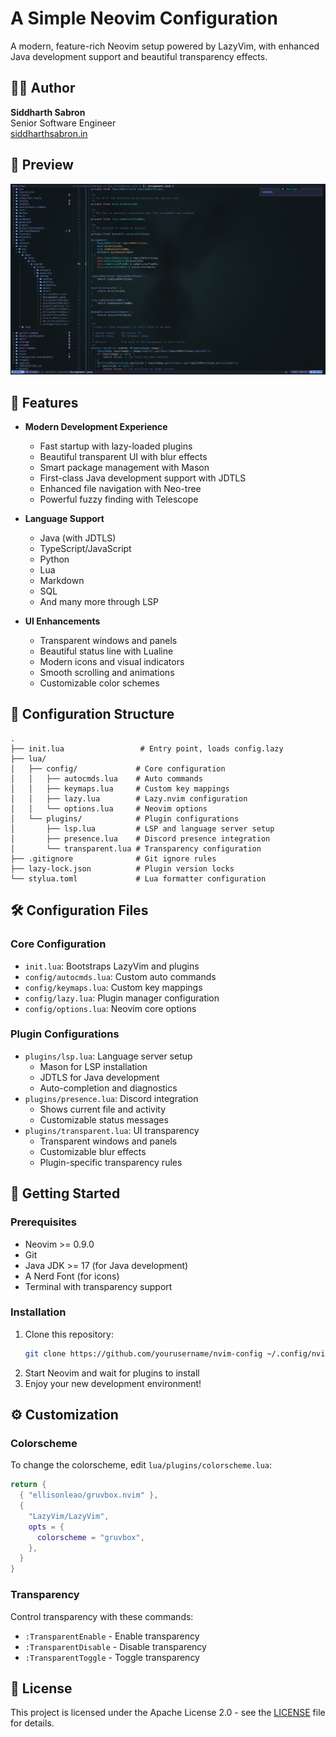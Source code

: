 # A Simple Neovim Configuration

A modern, feature-rich Neovim setup powered by LazyVim, with enhanced Java development support and beautiful transparency effects.

## 👨‍💻 Author

**Siddharth Sabron**  
Senior Software Engineer  
[siddharthsabron.in](https://siddharthsabron.in)

## 🎨 Preview
![preview](./preview.png)

## 🚀 Features

- **Modern Development Experience**
  - Fast startup with lazy-loaded plugins
  - Beautiful transparent UI with blur effects
  - Smart package management with Mason
  - First-class Java development support with JDTLS
  - Enhanced file navigation with Neo-tree
  - Powerful fuzzy finding with Telescope

- **Language Support**
  - Java (with JDTLS)
  - TypeScript/JavaScript
  - Python
  - Lua
  - Markdown
  - SQL
  - And many more through LSP

- **UI Enhancements**
  - Transparent windows and panels
  - Beautiful status line with Lualine
  - Modern icons and visual indicators
  - Smooth scrolling and animations
  - Customizable color schemes

## 📁 Configuration Structure

```
.
├── init.lua                 # Entry point, loads config.lazy
├── lua/
│   ├── config/             # Core configuration
│   │   ├── autocmds.lua    # Auto commands
│   │   ├── keymaps.lua     # Custom key mappings
│   │   ├── lazy.lua        # Lazy.nvim configuration
│   │   └── options.lua     # Neovim options
│   └── plugins/            # Plugin configurations
│       ├── lsp.lua         # LSP and language server setup
│       ├── presence.lua    # Discord presence integration
│       └── transparent.lua # Transparency configuration
├── .gitignore              # Git ignore rules
├── lazy-lock.json          # Plugin version locks
└── stylua.toml             # Lua formatter configuration
```

## 🛠️ Configuration Files

### Core Configuration
- `init.lua`: Bootstraps LazyVim and plugins
- `config/autocmds.lua`: Custom auto commands
- `config/keymaps.lua`: Custom key mappings
- `config/lazy.lua`: Plugin manager configuration
- `config/options.lua`: Neovim core options

### Plugin Configurations
- `plugins/lsp.lua`: Language server setup
  - Mason for LSP installation
  - JDTLS for Java development
  - Auto-completion and diagnostics
- `plugins/presence.lua`: Discord integration
  - Shows current file and activity
  - Customizable status messages
- `plugins/transparent.lua`: UI transparency
  - Transparent windows and panels
  - Customizable blur effects
  - Plugin-specific transparency rules

## 🚀 Getting Started

### Prerequisites
- Neovim >= 0.9.0
- Git
- Java JDK >= 17 (for Java development)
- A Nerd Font (for icons)
- Terminal with transparency support

### Installation
1. Clone this repository:
   ```bash
   git clone https://github.com/yourusername/nvim-config ~/.config/nvim
   ```
2. Start Neovim and wait for plugins to install
3. Enjoy your new development environment!

## ⚙️ Customization

### Colorscheme
To change the colorscheme, edit `lua/plugins/colorscheme.lua`:
```lua
return {
  { "ellisonleao/gruvbox.nvim" },
  {
    "LazyVim/LazyVim",
    opts = {
      colorscheme = "gruvbox",
    },
  }
}
```

### Transparency
Control transparency with these commands:
- `:TransparentEnable` - Enable transparency
- `:TransparentDisable` - Disable transparency
- `:TransparentToggle` - Toggle transparency

## 📝 License

This project is licensed under the Apache License 2.0 - see the [LICENSE](LICENSE) file for details.


<!-- FOR COLOR SCHME MAKE 
    lua/plugins/colorscheme.lua
return {
  -- add gruvbox
  { "ellisonleao/gruvbox.nvim" },

  -- Configure LazyVim to load gruvbox
  {
    "LazyVim/LazyVim",
    opts = {
      colorscheme = "gruvbox",
    },
  }
}
 -->